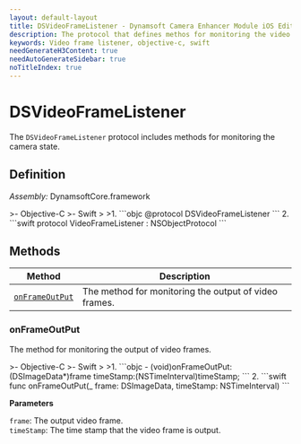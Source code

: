 ```yaml
---
layout: default-layout
title: DSVideoFrameListener - Dynamsoft Camera Enhancer Module iOS Edition API Reference
description: The protocol that defines methos for monitoring the video frame output.
keywords: Video frame listener, objective-c, swift
needGenerateH3Content: true
needAutoGenerateSidebar: true
noTitleIndex: true
---
```


# DSVideoFrameListener

The `DSVideoFrameListener` protocol includes methods for monitoring the camera state.

## Definition

*Assembly:* DynamsoftCore.framework

<div class="sample-code-prefix"></div>
>- Objective-C
>- Swift
>
>1. 
```objc
@protocol DSVideoFrameListener <NSObject>
```
2. 
```swift
protocol VideoFrameListener : NSObjectProtocol
```

## Methods

| Method | Description |
|------- |-------------|
| [`onFrameOutPut`](#onframeoutput) | The method for monitoring the output of video frames. |

### onFrameOutPut

The method for monitoring the output of video frames.

<div class="sample-code-prefix"></div>
>- Objective-C
>- Swift
>
>1. 
```objc
- (void)onFrameOutPut:(DSImageData*)frame
            timeStamp:(NSTimeInterval)timeStamp;
```
2. 
```swift
func onFrameOutPut(_ frame: DSImageData, timeStamp: NSTimeInterval)
```

**Parameters**

`frame`: The output video frame.  
`timeStamp`: The time stamp that the video frame is output.

